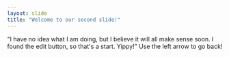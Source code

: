 ```yaml
---
layout: slide
title: "Welcome to our second slide!"
---
```

"I have no idea what I am doing, but I believe it will all make sense soon. I found the edit button, so that's a start. Yippy!"
Use the left arrow to go back!
